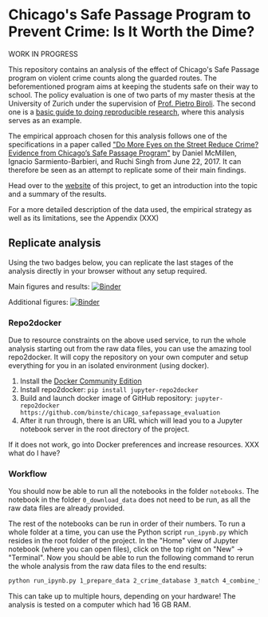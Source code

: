 # Chicago's Safe Passage Program to Prevent Crime: Is It Worth the Dime?
WORK IN PROGRESS


This repository contains an analysis of the effect of Chicago's Safe Passage program on violent crime counts along the guarded routes. The beforementioned program aims at keeping the students safe on their way to school. The policy evaluation is one of two parts of my master thesis at the University of Zurich under the supervision of [Prof. Pietro Biroli](https://sites.google.com/site/pietrobiroli/home). The second one is a [basic guide to doing reproducible research](https://binste.github.io/basic_reproducibility_guide/), where this analysis serves as an example.

The empirical approach chosen for this analysis follows one of the specifications in a paper called ["Do More Eyes on the Street Reduce Crime? Evidence from Chicago’s Safe Passage Program"](https://ignaciomsarmiento.github.io/assets/Safe_Passage_WP.pdf) by Daniel McMillen, Ignacio Sarmiento-Barbieri, and Ruchi Singh from June 22, 2017. It can therefore be seen as an attempt to replicate some of their main findings.

Head over to the [website](https://binste.github.io/chicago_safepassage_evaluation/) of this project, to get an introduction into the topic and a summary of the results.

For a more detailed description of the data used, the empirical strategy as well as its limitations, see the Appendix (XXX)

## Replicate analysis
Using the two badges below, you can replicate the last stages of the analysis directly in your browser without any setup required.


Main figures and results: [![Binder](https://mybinder.org/badge.svg)](https://mybinder.org/v2/gh/binste/chicago_safepassage_evaluation/master?filepath=notebooks%2F5_analysis%2F0.0-binste-replication-of-crime-results-McMillen-et-al-2017-census-block-level.ipynb)


Additional figures: [![Binder](https://mybinder.org/badge.svg)](https://mybinder.org/v2/gh/binste/chicago_safepassage_evaluation/master?filepath=notebooks%2F5_analysis%2F1.0-binste-additional-figures-website.ipynb)


### Repo2docker
Due to resource constraints on the above used service, to run the whole analysis starting out from the raw data files, you can use the amazing tool repo2docker. It will copy the repository on your own computer and setup everything for you in an isolated environment (using docker).

1. Install the [Docker Community Edition](https://store.docker.com/search?type=edition&offering=community)
2. Install repo2docker: `pip install jupyter-repo2docker`
3. Build and launch docker image of GitHub repository: `jupyter-repo2docker https://github.com/binste/chicago_safepassage_evaluation`
4. After it run through, there is an URL which will lead you to a Jupyter notebook server in the root directory of the project.

If it does not work, go into Docker preferences and increase resources. XXX what do I have?

### Workflow
You should now be able to run all the notebooks in the folder `notebooks`. The notebook in the folder `0_download_data` does not need to be run, as all the raw data files are already provided.

The rest of the notebooks can be run in order of their numbers. To run a whole folder at a time, you can use the Python script `run_ipynb.py` which resides in the root folder of the project. In the "Home" view of Jupyter notebook (where you can open files), click on the top right on "New" -> "Terminal". Now you should be able to run the following command to rerun the whole analysis from the raw data files to the end results:

```bash
python run_ipynb.py 1_prepare_data 2_crime_database 3_match 4_combine_for_analysis 5_analysis
```

This can take up to multiple hours, depending on your hardware! The analysis is tested on a computer which had 16 GB RAM.


